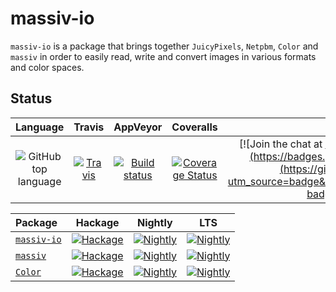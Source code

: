 # massiv-io

`massiv-io` is a package that brings together `JuicyPixels`, `Netpbm`, `Color` and `massiv`
in order to easily read, write and convert images in various formats and color spaces.

## Status

| Language | Travis | AppVeyor | Coveralls |Gitter.im |
|:--------:|:------:|:--------:|:---------:|:--------:|
| ![GitHub top language](https://img.shields.io/github/languages/top/lehins/massiv-io.svg) | [![Travis](https://img.shields.io/travis/lehins/massiv-io/master.svg?label=Linux%20%26%20OS%20X)](https://travis-ci.org/lehins/massiv-io) | [![Build status](https://ci.appveyor.com/api/projects/status/k84digw9uo3ldqc9/branch/master?svg=true)](https://ci.appveyor.com/project/lehins/massiv-io/branch/master) | [![Coverage Status](https://coveralls.io/repos/github/lehins/massiv-io/badge.svg?branch=master)](https://coveralls.io/github/lehins/massiv-io?branch=master) | [![Join the chat at https://gitter.im/haskell-massiv/Lobby](https://badges.gitter.im/haskell-massiv/Lobby.svg)](https://gitter.im/haskell-massiv/Lobby?utm_source=badge&utm_medium=badge&utm_campaign=pr-badge&utm_content=badge)

|      Package       | Hackage | Nightly | LTS |
|:-------------------|:-------:|:-------:|:---:|
|  [`massiv-io`](https://github.com/lehins/massiv-io)|                                [![Hackage](https://img.shields.io/hackage/v/massiv-io.svg)](https://hackage.haskell.org/package/massiv-io)|                                                                                                  [![Nightly](https://www.stackage.org/package/massiv-io/badge/nightly)](https://www.stackage.org/nightly/package/massiv-io)|                                                                                   [![Nightly](https://www.stackage.org/package/massiv-io/badge/lts)](https://www.stackage.org/lts/package/massiv-io)|
|  [`massiv`](https://github.com/lehins/massiv/tree/master/massiv)|                                       [![Hackage](https://img.shields.io/hackage/v/massiv.svg)](https://hackage.haskell.org/package/massiv)|                                                                                                        [![Nightly](https://www.stackage.org/package/massiv/badge/nightly)](https://www.stackage.org/nightly/package/massiv)|                                                                                         [![Nightly](https://www.stackage.org/package/massiv/badge/lts)](https://www.stackage.org/lts/package/massiv)|
|  [`Color`](https://github.com/lehins/Color/tree/master/Color)|                                       [![Hackage](https://img.shields.io/hackage/v/Color.svg)](https://hackage.haskell.org/package/Color)|                                                                                                        [![Nightly](https://www.stackage.org/package/Color/badge/nightly)](https://www.stackage.org/nightly/package/Color)|                                                                                         [![Nightly](https://www.stackage.org/package/Color/badge/lts)](https://www.stackage.org/lts/package/Color)|
